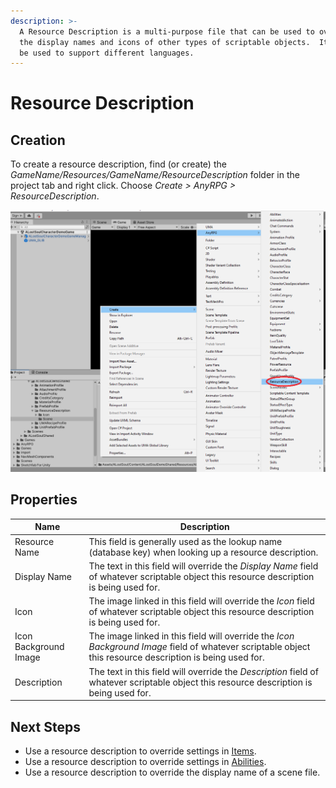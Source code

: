 ```yaml
---
description: >-
  A Resource Description is a multi-purpose file that can be used to overwrite
  the display names and icons of other types of scriptable objects.  It can also
  be used to support different languages.
---
```


# Resource Description

## Creation

To create a resource description, find (or create) the _GameName/Resources/GameName/ResourceDescription_ folder in the project tab and right click.  Choose _Create > AnyRPG > ResourceDescription_.

![](../.gitbook/assets/image.png)

## Properties

| Name                  | Description                                                                                                                                               |
| --------------------- | --------------------------------------------------------------------------------------------------------------------------------------------------------- |
| Resource Name         | This field is generally used as the lookup name (database key) when looking up a resource description.                                                    |
| Display Name          | The text in this field will override the _Display Name_ field of whatever scriptable object this resource description is being used for.                  |
| Icon                  | The image linked in this field will override the _Icon_ field of whatever scriptable object this resource description is being used for.                  |
| Icon Background Image | The image linked in this field will override the _Icon Background Image_ field of whatever scriptable object this resource description is being used for. |
| Description           | The text in this field will override the _Description_ field of whatever scriptable object this resource description is being used for.                   |

## Next Steps

* Use a resource description to override settings in [Items](items/).
* Use a resource description to override settings in [Abilities](abilities/).
* Use a resource description to override the display name of a scene file.
